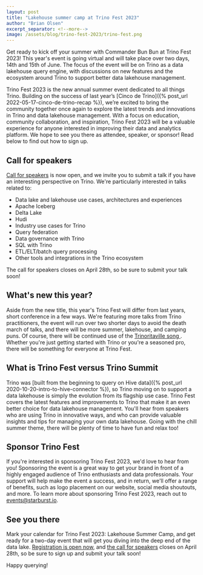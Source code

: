 ```yaml
---
layout: post
title: "Lakehouse summer camp at Trino Fest 2023"
author: "Brian Olsen"
excerpt_separator: <!--more-->
image: /assets/blog/trino-fest-2023/trino-fest.png
---
```


Get ready to kick off your summer with Commander Bun Bun at Trino Fest 2023!
This year's event is going virtual and will take place over two days, 14th
and 15th of June. The focus of the event will be on Trino as a data lakehouse query
engine, with discussions on new features and the ecosystem around Trino to
support better data lakehouse management.

Trino Fest 2023 is the new annual summer event dedicated to all things Trino.
Building on the success of last year’s [Cinco de
Trino]({% post_url 2022-05-17-cinco-de-trino-recap %}), we’re excited to bring
the community together once again to explore the latest trends and innovations
in Trino and data lakehouse management. With a focus on education, community
collaboration, and inspiration, Trino Fest 2023 will be a valuable experience
for anyone interested in improving their data and analytics platform. We hope to
see you there as attendee, speaker, or sponsor! Read below to find out how to
sign up.

<!--more-->

## Call for speakers

[Call for speakers](https://sessionize.com/trino-fest-2023) is now open, and we
invite you to submit a talk if you have an interesting perspective on Trino.
We're particularly interested in talks related to:

* Data lake and lakehouse use cases, architectures and experiences
* Apache Iceberg
* Delta Lake
* Hudi
* Industry use cases for Trino
* Query federation
* Data governance with Trino
* SQL with Trino
* ETL/ELT/batch query processing
* Other tools and integrations in the Trino ecosystem

The call for speakers closes on April 28th, so be sure to submit your talk soon!

## What's new this year?

Aside from the new title, this year's Trino Fest will differ from last years,
short conference in a few ways. We're featuring more talks from Trino
practitioners, the event will run over two shorter days to avoid the death march
of talks, and there will be more summer, lakehouse, and camping puns. Of course,
there will be continued use of the [Trinoritaville song
](https://www.youtube.com/watch?v=kfJ63DNbAuI&list=PLFnr63che7wYFsknFAqisURvfm96rW0Dr&index=4).
Whether you're just getting started with Trino or you're a seasoned pro, there
will be something for everyone at Trino Fest.

## What is Trino Fest versus Trino Summit

Trino was [built from the beginning to query on Hive data]({% post_url
2020-10-20-intro-to-hive-connector %}), so Trino moving on to support a data
lakehouse is simply the evolution from its flagship use case. Trino Fest covers
the latest features and improvements to Trino that make it an even better choice
for data lakehouse management. You'll hear from speakers who are using Trino in
innovative ways, and who can provide valuable insights and tips for managing
your own data lakehouse. Going with the chill summer theme, there will be plenty
of time to have fun and relax too!

## Sponsor Trino Fest

If you're interested in sponsoring Trino Fest 2023, we'd love to hear from you!
Sponsoring the event is a great way to get your brand in front of a highly
engaged audience of Trino enthusiasts and data professionals. Your support will
help make the event a success, and in return, we'll offer a range of benefits,
such as logo placement on our website, social media shoutouts, and more. To
learn more about sponsoring Trino Fest 2023, reach out to
[events@starburst.io](mailto:events@starburst.io).

## See you there

Mark your calendar for Trino Fest 2023: Lakehouse Summer Camp, and get ready
for a two-day event that will get you diving into the deep end of the data lake.
[Registration is open now](https://www.starburst.io/info/trinofest), and [the
call for speakers](https://sessionize.com/trino-fest-2023) closes on April 28th,
so be sure to sign up and submit your talk soon!

Happy querying!

